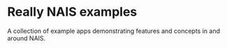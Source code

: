 # Really NAIS examples

A collection of example apps demonstrating features and concepts in and around NAIS. 
